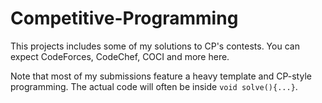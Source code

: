 # Competitive-Programming
This projects includes some of my solutions to CP's contests.
You can expect CodeForces, CodeChef, COCI and more here.

Note that most of my submissions feature a heavy template and CP-style programming.
The actual code will often be inside `void solve(){...}`.
